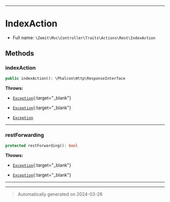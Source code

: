 ***

# IndexAction





* Full name: `\Zemit\Mvc\Controller\Traits\Actions\Rest\IndexAction`




## Methods


### indexAction



```php
public indexAction(): \Phalcon\Http\ResponseInterface
```











**Throws:**

- [`Exception`](https://docs.phalcon.io/latest/api/){:target="_blank"}

- [`Exception`](https://docs.phalcon.io/latest/api/){:target="_blank"}

- [`Exception`](../../../../../../Exception.md)



***

### restForwarding



```php
protected restForwarding(): bool
```











**Throws:**

- [`Exception`](https://docs.phalcon.io/latest/api/){:target="_blank"}

- [`Exception`](https://docs.phalcon.io/latest/api/){:target="_blank"}



***

***
> Automatically generated on 2024-03-28

